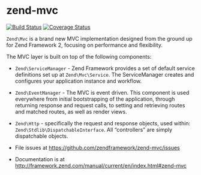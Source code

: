# zend-mvc

[![Build Status](https://secure.travis-ci.org/zendframework/zend-mvc.svg?branch=master)](https://secure.travis-ci.org/zendframework/zend-mvc)
[![Coverage Status](https://coveralls.io/repos/zendframework/zend-mvc/badge.svg?branch=master)](https://coveralls.io/r/zendframework/zend-mvc)

`Zend\Mvc` is a brand new MVC implementation designed from the ground up for
Zend Framework 2, focusing on performance and flexibility.

The MVC layer is built on top of the following components:

- `Zend\ServiceManager` - Zend Framework provides a set of default service
  definitions set up at `Zend\Mvc\Service`. The ServiceManager creates and
  configures your application instance and workflow.
- `Zend\EventManager` - The MVC is event driven. This component is used
  everywhere from initial bootstrapping of the application, through returning
  response and request calls, to setting and retrieving routes and matched
  routes, as well as render views.
- `Zend\Http` - specifically the request and response objects, used within:
  `Zend\Stdlib\DispatchableInterface`. All “controllers” are simply dispatchable
  objects.


- File issues at https://github.com/zendframework/zend-mvc/issues
- Documentation is at http://framework.zend.com/manual/current/en/index.html#zend-mvc
